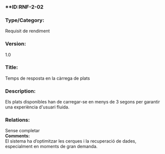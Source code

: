 ### **ID:RNF-2-02

### **Type/Category:**

Requisit de rendiment

### **Version:**

1.0

### **Title:**

Temps de resposta en la càrrega de plats

### **Description:**

Els plats disponibles han de carregar-se en menys de 3 segons per garantir una experiència d'usuari fluida.

### **Relations:**

Sense completar  
**Comments:**  
El sistema ha d’optimitzar les cerques i la recuperació de dades, especialment en moments de gran demanda.
